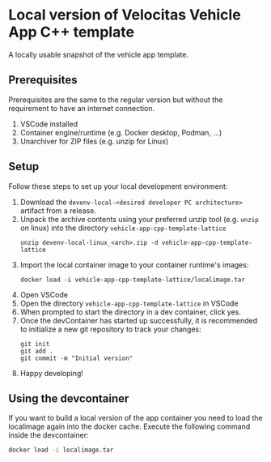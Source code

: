 # Local version of Velocitas Vehicle App C++ template

A locally usable snapshot of the vehicle app template.

## Prerequisites

Prerequisites are the same to the regular version but without the requirement to have an internet connection.

1. VSCode installed
2. Container engine/runtime (e.g. Docker desktop, Podman, ...)
3. Unarchiver for ZIP files (e.g. unzip for Linux)

## Setup

Follow these steps to set up your local development environment:

1. Download the `devenv-local-<desired developer PC architecture>` artifact from a release.
1. Unpack the archive contents using your preferred unzip tool (e.g. `unzip` on linux) into the directory `vehicle-app-cpp-template-lattice`
    ```shell
    unzip devenv-local-linux_<arch>.zip -d vehicle-app-cpp-template-lattice
    ```
1. Import the local container image to your container runtime's images:
    ```shell
    docker load -i vehicle-app-cpp-template-lattice/localimage.tar
    ```
1. Open VSCode
1. Open the directory `vehicle-app-cpp-template-lattice` in VSCode
1. When prompted to start the directory in a dev container, click yes.
1. Once the devContainer has started up successfully, it is recommended to initialize a new git repository to track your changes:
   ```shell
   git init
   git add .
   git commit -m "Initial version"
   ```
2. Happy developing!

## Using the devcontainer

If you want to build a local version of the app container you need to load the localimage again into the docker cache.
Execute the following command inside the devcontainer:
```bash
docker load -i localimage.tar
```
